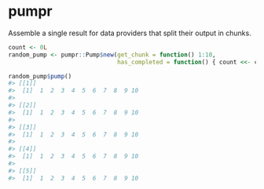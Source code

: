 
<!-- README.md is generated from README.Rmd. Please edit that file -->
pumpr
=====

Assemble a single result for data providers that split their output in chunks.

``` r
count <- 0L
random_pump <- pumpr::Pump$new(get_chunk = function() 1:10,
                               has_completed = function() { count <<- count + 1L; count > 5L})

random_pump$pump()
#> [[1]]
#>  [1]  1  2  3  4  5  6  7  8  9 10
#> 
#> [[2]]
#>  [1]  1  2  3  4  5  6  7  8  9 10
#> 
#> [[3]]
#>  [1]  1  2  3  4  5  6  7  8  9 10
#> 
#> [[4]]
#>  [1]  1  2  3  4  5  6  7  8  9 10
#> 
#> [[5]]
#>  [1]  1  2  3  4  5  6  7  8  9 10
```
